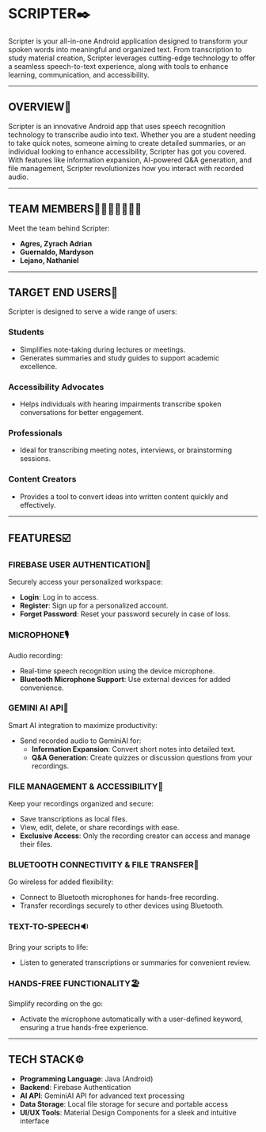 # SCRIPTER✒️  

Scripter is your all-in-one Android application designed to transform your spoken words into meaningful and organized text. From transcription to study material creation, Scripter leverages cutting-edge technology to offer a seamless speech-to-text experience, along with tools to enhance learning, communication, and accessibility.

---

## OVERVIEW🚩  

Scripter is an innovative Android app that uses speech recognition technology to transcribe audio into text. Whether you are a student needing to take quick notes, someone aiming to create detailed summaries, or an individual looking to enhance accessibility, Scripter has got you covered. With features like information expansion, AI-powered Q&A generation, and file management, Scripter revolutionizes how you interact with recorded audio.

---

## TEAM MEMBERS👦🏼👨🏼🧑🏿‍🦱  

Meet the team behind Scripter:  

- **Agres, Zyrach Adrian** 
- **Guernaldo, Mardyson**
- **Lejano, Nathaniel**  

---

## TARGET END USERS🎯  

Scripter is designed to serve a wide range of users:  

### Students  
- Simplifies note-taking during lectures or meetings.  
- Generates summaries and study guides to support academic excellence.  

### Accessibility Advocates  
- Helps individuals with hearing impairments transcribe spoken conversations for better engagement.  

### Professionals  
- Ideal for transcribing meeting notes, interviews, or brainstorming sessions.  

### Content Creators  
- Provides a tool to convert ideas into written content quickly and effectively.  

---

## FEATURES☑️  

### **FIREBASE USER AUTHENTICATION**🔐  
Securely access your personalized workspace:  
- **Login**: Log in to access.  
- **Register**: Sign up for a personalized account.  
- **Forget Password**: Reset your password securely in case of loss.  

### **MICROPHONE**🎙️  
Audio recording:  
- Real-time speech recognition using the device microphone.  
- **Bluetooth Microphone Support**: Use external devices for added convenience.  

### **GEMINI AI API**🤖  
Smart AI integration to maximize productivity:  
- Send recorded audio to GeminiAI for:  
  - **Information Expansion**: Convert short notes into detailed text.  
  - **Q&A Generation**: Create quizzes or discussion questions from your recordings.  

### **FILE MANAGEMENT & ACCESSIBILITY**📁  
Keep your recordings organized and secure:  
- Save transcriptions as local files.  
- View, edit, delete, or share recordings with ease.  
- **Exclusive Access**: Only the recording creator can access and manage their files.  

### **BLUETOOTH CONNECTIVITY & FILE TRANSFER**🔵  
Go wireless for added flexibility:  
- Connect to Bluetooth microphones for hands-free recording.  
- Transfer recordings securely to other devices using Bluetooth.  

### **TEXT-TO-SPEECH**🔉  
Bring your scripts to life:  
- Listen to generated transcriptions or summaries for convenient review.  

### **HANDS-FREE FUNCTIONALITY**🏖️  
Simplify recording on the go:  
- Activate the microphone automatically with a user-defined keyword, ensuring a true hands-free experience.  

---

## TECH STACK⚙️  

- **Programming Language**: Java (Android)  
- **Backend**: Firebase Authentication  
- **AI API**: GeminiAI API for advanced text processing  
- **Data Storage**: Local file storage for secure and portable access  
- **UI/UX Tools**: Material Design Components for a sleek and intuitive interface  
